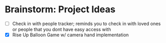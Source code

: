 # Brainstorm: Project Ideas
- [ ] Check in with people tracker; reminds you to check in with loved ones or people that you dont have easy access with
- [x] Rise Up Balloon Game w/ camera hand implementation
